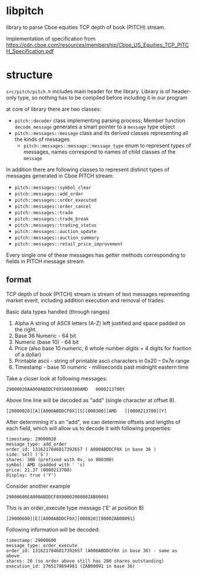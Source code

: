 # libpitch

library to parse Cboe equities TCP depth of book (PITCH) stream.

Implementation of specification from
https://cdn.cboe.com/resources/membership/Cboe_US_Equities_TCP_PITCH_Specification.pdf

# structure

```src/pitch/pitch.h``` includes main header for the library. Library is of header-only type,
so nothing has to be compiled before including it in our program

at core of library there are two classes:

* ```pitch::decoder``` class implementing parsing process; Member function ```decode_message``` generates a
     smart pointer to a ```message``` type object
* ```pitch::messages::message``` class and its derived classes representing all the kinds of messages
    * ```pitch::messages::message::message_type``` enum to represent types of messages, names correspond to
              names of child classes of the ```message```

In addition there are following classes to represent distinct types of messages generated in Cboe PITCH stream:
* ```pitch::messages::symbol_clear```
* ```pitch::messages::add_order```
* ```pitch::messages::order_executed```
* ```pitch::messages::order_cancel```
* ```pitch::messages::trade```
* ```pitch::messages::trade_break```
* ```pitch::messages::trading_status```
* ```pitch::messages::auction_update```
* ```pitch::messages::auction_summary```
* ```pitch::messages::retail_price_improvement```

Every single one of these messages has getter methods corresponding to fields in PITCH message stream

## format

TCP depth of book (PITCH) stream is stream of text messages representing market event, including addition
execution and removal of trades.

Basic data types handled (through ranges) 
1. Alpha A string of ASCII letters (A-Z) left justified and space padded on the right.
2. Base 36 Numeric - 64 bit
3. Numeric (base 10) - 64 bit
4. Price (also base 10 numeric, 6 whole number digits + 4 digits for fraction of a dollar)
5. Printable ascii - string of printable ascii characters in 0x20 – 0x7e range
6. Timestamp - base 10 numeric - milliseconds past midnight eastern time

Take a closer look at following messages:

```29000020AA000ABDDCF0XS000300AMD   0000213700Y```

Above line line will be decoded as "add" (single character at offset 8).

```[29000020][A][A000ABDDCF0X][S][000300][AMD   ][0000213700][Y]```

After determining it's an "add", we can determine offsets and lengths of each
field, which will allow us to decode it with following properties:
```
timestamp: 29000020
message_type: add_order
order_id: 1316217846817392657 ( A000ABDDCF0X in base 36 )
side: sell ('S')
shares: 300 (prefixed with 0s, so 000300)
symbol: AMD (padded with ' 's)
price: 21.37 (0000213700)
display: true ('Y')
```

Consider another example

```29000600EA000ABDDCF0X0000200000ZAB00091```

This is an order_execute type message ('E' at position 8)

```[29000600][E][A000ABDDCF0X][000020][0000ZAB00091]```

Following information will be decoded:

```
timestamp: 29000600
message_type: order_execute
order_id: 1316217846817392657 (A000ABDDCF0X in base 36) - same as above
shares: 20 (so order above still has 280 shares outstanding)
execution_id: 2765178694981 (ZAB00091 in base 36)
```
